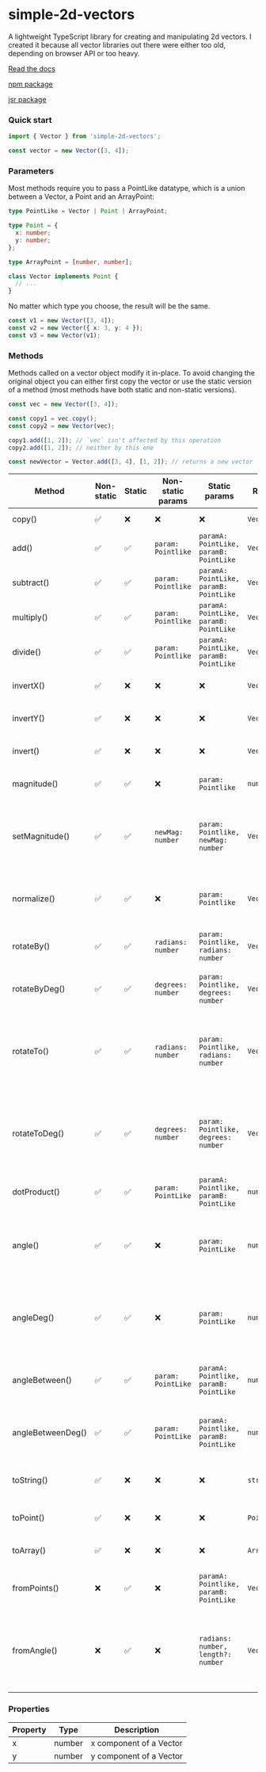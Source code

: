 # simple-2d-vectors

A lightweight TypeScript library for creating and manipulating 2d vectors. I created it because all vector libraries out there were either too old, depending on browser API or too heavy.

[Read the docs](https://vectors.lunarweb.dev/)

[npm package](https://www.npmjs.com/package/simple-2d-vectors)

[jsr package](https://jsr.io/@lunarweb/simple-2d-vectors@1.0.6)

### Quick start

```typescript
import { Vector } from 'simple-2d-vectors';

const vector = new Vector([3, 4]);
```

### Parameters

Most methods require you to pass a PointLike datatype, which is a union between a Vector, a Point and an ArrayPoint:

```typescript
type PointLike = Vector | Point | ArrayPoint;
```

```typescript
type Point = {
  x: number;
  y: number;
};
```

```typescript
type ArrayPoint = [number, number];
```

```typescript
class Vector implements Point {
  // ...
}
```

No matter which type you choose, the result will be the same.

```typescript
const v1 = new Vector([3, 4]);
const v2 = new Vector({ x: 3, y: 4 });
const v3 = new Vector(v1);
```

### Methods

Methods called on a vector object modify it in-place. To avoid changing the original object you can either first copy the vector or use the static version of a method (most methods have both static and non-static versions).

```typescript
const vec = new Vector([3, 4]);

const copy1 = vec.copy();
const copy2 = new Vector(vec);

copy1.add([1, 2]); // `vec` isn't affected by this operation
copy2.add([1, 2]); // neither by this one

const newVector = Vector.add([3, 4], [1, 2]); // returns a new vector
```

| Method            | Non-static | Static | Non-static params  | Static params                          | Returns      | Description                                                                                                              |
| ----------------- | ---------- | ------ | ------------------ | -------------------------------------- | ------------ | ------------------------------------------------------------------------------------------------------------------------ |
| copy()            | ✅         | ❌     | ❌                 | ❌                                     | `Vector`     | Returns a copy of a vector.                                                                                              |
| add()             | ✅         | ✅     | `param: Pointlike` | `paramA: PointLike, paramB: PointLike` | `Vector`     | Sums individually x and y components.                                                                                    |
| subtract()        | ✅         | ✅     | `param: Pointlike` | `paramA: PointLike, paramB: PointLike` | `Vector`     | Subtracts x and y components from each other.                                                                            |
| multiply()        | ✅         | ✅     | `param: Pointlike` | `paramA: PointLike, paramB: PointLike` | `Vector`     | Multiplies x and y components.                                                                                           |
| divide()          | ✅         | ✅     | `param: Pointlike` | `paramA: PointLike, paramB: PointLike` | `Vector`     | Divides x and y components.                                                                                              |
| invertX()         | ✅         | ❌     | ❌                 | ❌                                     | `Vector`     | Inverts x component of a vector.                                                                                         |
| invertY()         | ✅         | ❌     | ❌                 | ❌                                     | `Vector`     | Inverts y component of a vector.                                                                                         |
| invert()          | ✅         | ❌     | ❌                 | ❌                                     | `Vector`     | Inverts both components of a vector.                                                                                     |
| magnitude()       | ✅         | ✅     | ❌                 | `param: Pointlike`                     | `number`     | Returns magnitude/length of the vector.                                                                                  |
| setMagnitude()    | ✅         | ✅     | `newMag: number`   | `param: Pointlike, newMag: number`     | `Vector`     | Sets the magnitude/length of the vector to the provided value (>= 0) while keeping its direction.                        |
| normalize()       | ✅         | ✅     | ❌                 | `param: Pointlike`                     | `Vector`     | Sets length/magnitude of a vector to 1 while keeping its direction.                                                      |
| rotateBy()        | ✅         | ✅     | `radians: number`  | `param: Pointlike, radians: number`    | `Vector`     | Rotates the vector by the provided value (in radians).                                                                   |
| rotateByDeg()     | ✅         | ✅     | `degrees: number`  | `param: Pointlike, degrees: number`    | `Vector`     | Rotates the vector by the provided value (in degrees).                                                                   |
| rotateTo()        | ✅         | ✅     | `radians: number`  | `param: Pointlike, radians: number`    | `Vector`     | Rotates vector to a provided angle (in radians), counting from the positive X axis, while keeping its magnitude.         |
| rotateToDeg()     | ✅         | ✅     | `degrees: number`  | `param: Pointlike, degrees: number`    | `Vector`     | Rotates vector to a provided angle (in degrees), counting from the positive X axis, while keeping its magnitude.         |
| dotProduct()      | ✅         | ✅     | `param: PointLike` | `paramA: Pointlike, paramB: PointLike` | `number`     | Returns a dot products of two vectors.                                                                                   |
| angle()           | ✅         | ✅     | ❌                 | `param: PointLike`                     | `number`     | Returns the angle (in radians) between any Vector(x, 0) and the original vector, where x is positive.                    |
| angleDeg()        | ✅         | ✅     | ❌                 | `param: PointLike`                     | `number`     | Returns the angle (in degrees) between any Vector(x, 0) and the original vector, where x is positive.                    |
| angleBetween()    | ✅         | ✅     | `param: PointLike` | `paramA: Pointlike, paramB: PointLike` | `number`     | Returns the angle (in radians) between original vector and provided vector.                                              |
| angleBetweenDeg() | ✅         | ✅     | `param: PointLike` | `paramA: Pointlike, paramB: PointLike` | `number`     | Returns the angle (in degrees) between original vector and provided vector.                                              |
| toString()        | ✅         | ❌     | ❌                 | ❌                                     | `string`     | Returns a string representation of a vector `'(x, y)'`.                                                                  |
| toPoint()         | ✅         | ❌     | ❌                 | ❌                                     | `Point`      | Returns x and y components as a Point.                                                                                   |
| toArray()         | ✅         | ❌     | ❌                 | ❌                                     | `ArrayPoint` | Returns x and y components as an ArrayPoint.                                                                             |
| fromPoints()      | ❌         | ✅     | ❌                 | `paramA: Pointlike, paramB: PointLike` | `Vector`     | Returns a vector which is a path between two provided points.                                                            |
| fromAngle()       | ❌         | ✅     | ❌                 | `radians: number, length?: number`     | `Vector`     | Returns a vector with a provided angle (in radians) counting from positive X axis. Length is optional and defaults to 1. |

### Properties

| Property | Type   | Description             |
| -------- | ------ | ----------------------- |
| x        | number | x component of a Vector |
| y        | number | y component of a Vector |
